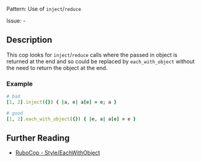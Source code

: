 Pattern: Use of `inject`/`reduce`

Issue: -

## Description

This cop looks for `inject`/`reduce` calls where the passed in object is
returned at the end and so could be replaced by `each_with_object` without
the need to return the object at the end.

### Example

```ruby
# bad
[1, 2].inject({}) { |a, e| a[e] = e; a }

# good
[1, 2].each_with_object({}) { |e, a| a[e] = e }
```

## Further Reading

* [RuboCop - Style/EachWithObject](https://rubocop.readthedocs.io/en/latest/cops_style/#styleeachwithobject)
